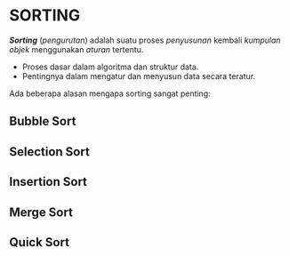 # SORTING

**_Sorting_** (*pengurutan*) adalah suatu proses *penyusunan* kembali *kumpulan objek* menggunakan *aturan* tertentu.

* Proses dasar dalam algoritma dan struktur data.
* Pentingnya dalam mengatur dan menyusun data secara teratur.

Ada beberapa alasan mengapa sorting sangat penting:



## Bubble Sort
## Selection Sort
## Insertion Sort
## Merge Sort
## Quick Sort